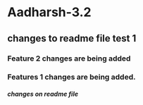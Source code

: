 # Aadharsh-3.2
## changes to readme file test 1 
### Feature 2 changes are being added
### Features 1 changes are being added.

##### changes on readme file 